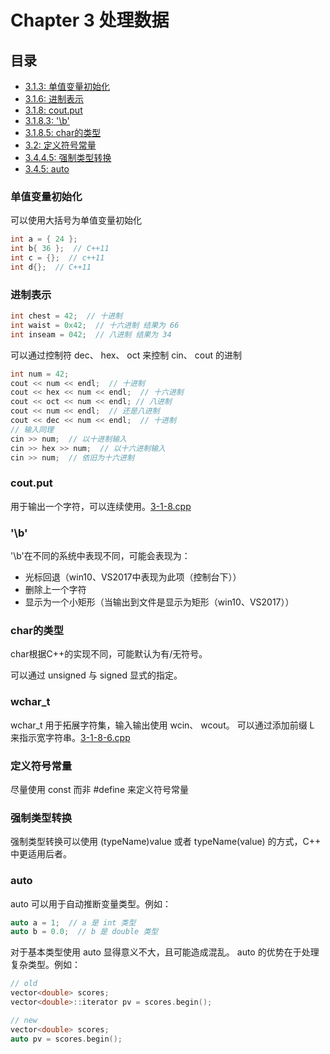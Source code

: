 # Chapter 3 处理数据

## 目录
* [3.1.3: 单值变量初始化](#单值变量初始化)
* [3.1.6: 进制表示](#进制表示)
* [3.1.8: cout.put](#coutput)
* [3.1.8.3: '\b'](#'\b')
* [3.1.8.5: char的类型](#char的类型)
* [3.2: 定义符号常量](#定义符号常量)
* [3.4.4.5: 强制类型转换](#强制类型转换)
* [3.4.5: auto](#auto)


### 单值变量初始化

可以使用大括号为单值变量初始化

```C++
int a = { 24 };
int b{ 36 };  // C++11
int c = {};  // c++11
int d{};  // C++11
```

### 进制表示

```C++
int chest = 42;  // 十进制
int waist = 0x42;  // 十六进制 结果为 66
int inseam = 042;  // 八进制 结果为 34
```

可以通过控制符 dec、 hex、 oct 来控制 cin、 cout 的进制

```C++
int num = 42;
cout << num << endl;  // 十进制
cout << hex << num << endl;  // 十六进制
cout << oct << num << endl; // 八进制
cout << num << endl;  // 还是八进制
cout << dec << num << endl;  // 十进制
// 输入同理
cin >> num;  // 以十进制输入
cin >> hex >> num;  // 以十六进制输入
cin >> num;  // 依旧为十六进制
```


### cout.put

用于输出一个字符，可以连续使用。[3-1-8.cpp](3-1-8.cpp)


### '\b'

'\b'在不同的系统中表现不同，可能会表现为：
- 光标回退（win10、VS2017中表现为此项（控制台下））
- 删除上一个字符
- 显示为一个小矩形（当输出到文件是显示为矩形（win10、VS2017））


### char的类型

char根据C++的实现不同，可能默认为有/无符号。

可以通过 unsigned 与 signed 显式的指定。


### wchar_t

wchar_t 用于拓展字符集，输入输出使用 wcin、 wcout。
可以通过添加前缀 L 来指示宽字符串。[3-1-8-6.cpp](3-1-8-6.cpp)


### 定义符号常量

尽量使用 const 而非 #define 来定义符号常量


### 强制类型转换

强制类型转换可以使用 (typeName)value 或者 typeName(value) 的方式，C++ 中更适用后者。


### auto

auto 可以用于自动推断变量类型。例如：
```C++
auto a = 1;  // a 是 int 类型
auto b = 0.0;  // b 是 double 类型
```

对于基本类型使用 auto 显得意义不大，且可能造成混乱。 auto 的优势在于处理复杂类型。例如：
```C++
// old
vector<double> scores;
vector<double>::iterator pv = scores.begin();

// new
vector<double> scores;
auto pv = scores.begin();
```